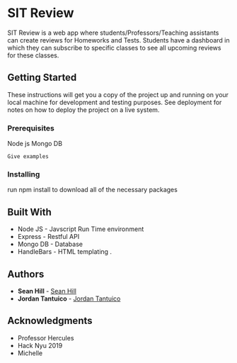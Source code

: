 # SIT Review

SIT Review is a web app where students/Professors/Teaching assistants can create reviews for Homeworks and Tests.
Students have a dashboard in which they can subscribe to specific classes to see all upcoming reviews for these classes.

## Getting Started

These instructions will get you a copy of the project up and running on your local machine for development and testing purposes. See deployment for notes on how to deploy the project on a live system.

### Prerequisites

Node js
Mongo DB
```
Give examples
```

### Installing

run npm install to download all of the necessary packages 


## Built With

* Node JS - Javscript Run Time environment
* Express - Restful API
* Mongo DB - Database
* HandleBars - HTML templating
.
 

## Authors

* **Sean Hill** - [Sean Hill](https://github.com/seanwhill)
* **Jordan Tantuico** - [Jordan Tantuico](https://github.com/vrjordant)


## Acknowledgments

* Professor Hercules
* Hack Nyu 2019
* Michelle
